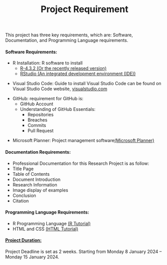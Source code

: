 <!-- Starting Reqiurement Documentation -->
<!DOCTYPE html>
<html lang="en">
<head>
    <meta charset="UTF-8">
    <meta name="viewport" content="width=device-width, initial-scale=1.0">
</head>
<!--Adding Content to Page-->
<body>
   <header>
        <h1>Project Requirement</h1>
    </header>
    <p>This project has three key requirements, which are: Software, Documentation, and Programming Language requirements.</p>
<section>
<h4>Software Requirements:</h4>
    <ul>
    <li>R Installation: R software to install
        <ul>
            <li><a href="https://cran.r-project.org/bin/windows/base/">R-4.3.2 (Or the recently released version)</a></li>
            <li><a href="https://posit.co/download/rstudio-desktop/">RStudio (An integrated development environment (IDE))</a></li>
        </ul>
    </li>
    </ul>

<ul>
    <li style ="margin-top: 10px">Visual Studio Code: Guide to install Visual Studio Code can be found on Visual Studio Code website, <a href="https://code.visualstudio.com/docs/setup/windows">visualstudio.com</a>
    </li>
</ul>

<ul>
    <li style ="margin-top: 10px">GitHub: requirement for GitHub is:  
        <ul>
           <li>GitHub Account</li>
           <li>Understanding of GitHub Essentials:
                <ul>
                    <li>Repositories</li>
                    <li>Breaches</li>
                    <li>Commits</li>
                    <li>Pull Request</li>
                </ul>
            </li>
        </ul>
   </li>
</ul>

<ul>
    <li style ="margin-top: 10px">Microsoft Planner: Project management software<a href="https://www.youtube.com/watch?v=nn0S9KPbN84&t=15s">(Microsoft Planner)</a></li>
</ul>
</section>

<section>
<h4>Documentation Requirements:</h4>
<ul>
    <li>Professional Documentation for this Research Project is as follow:
        <li>Title Page</li>
        <li>Table of Contents</li>
        <li>Document Introduction</li>
        <li>Research Information</li>
        <li>Image display of examples</li>
        <li>Conclusion</li>
        <li>Citation</li>
    </li>
</ul>
</section>

<section>
<h4>Programming Language Requirements:</h4>
<ul>
    <li>R Programming Language <a href="https://www.w3schools.com/r/default.asp">(R Tutorial)</a></li>
     <li>HTML and CSS <a href="https://www.w3schools.com/html/default.asp">(HTML Tutorial)</a></li>
</ul>

<h4><b><u>Project Duration:</u></b></h4>
<p>Project Deadline is set as 2 weeks. Starting from Monday 8 January 2024 – Monday 15 January 2024.</p>
</section>
</body>
</html>